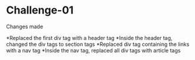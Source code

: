 # Challenge-01

Changes made

*Replaced the first div tag with a header tag
*Inside the header tag, changed the div tags to section tags
*Replaced div tag containing the links with a nav tag
*Inside the nav tag, replaced all div tags with article tags
